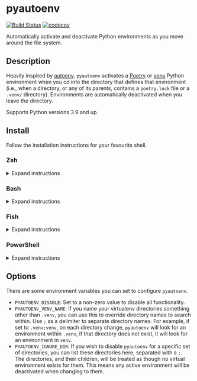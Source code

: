 # pyautoenv

[![Build Status](https://github.com/hsaunders1904/pyautoenv/actions/workflows/ci.yaml/badge.svg?branch=main)](https://github.com/hsaunders1904/pyautoenv/actions/workflows/ci.yaml)
[![codecov](https://codecov.io/gh/hsaunders1904/pyautoenv/branch/main/graph/badge.svg?token=YABNBQOS1S)](https://codecov.io/gh/hsaunders1904/pyautoenv)

Automatically activate and deactivate Python environments
as you move around the file system.

## Description

Heavily inspired by [autoenv](https://github.com/hyperupcall/autoenv).
`pyautoenv` activates a
[Poetry](https://python-poetry.org/) or
[venv](https://docs.python.org/3/library/venv.html)
Python environment when you cd into the directory that defines that environment
(i.e., when a directory, or any of its parents,
contains a `poetry.lock` file or a `.venv/` directory).
Environments are automatically deactivated when you leave the directory.

Supports Python versions 3.9 and up.

## Install

Follow the installation instructions for your favourite shell.

### Zsh

<details>
<summary>Expand instructions</summary>

If you're using [oh-my-zsh](https://ohmyz.sh/),
clone this repo into `~/.oh-my-zsh/plugins` or `${ZSH_CUSTOM}/plugins`.
Then add `pyautoenv` to the list of enabled plugins in your `.zshrc`:

```zsh
plugins=(
    pyautoenv
)
```

If you're not using `oh-my-zsh`, `source` the `pyautoenv.plugin.zsh` script.

```zsh
source pyauotenv.plugin.zsh
```

Add this to your `.zshrc` to activate the application permanently.

</details>

### Bash

<details>
<summary>Expand instructions</summary>

To enable the application in bash, source the bash script.

```bash
source <path to pyauotenv>/pyautoenv.bash
```

Add this to your `.bashrc` to activate the application permanently.

Note that this script will clobber the `cd` command.

</details>

### Fish

<details>
<summary>Expand instructions</summary>

To enable the application in fish-shell, source the fish script.

```fish
source <path to pyauotenv>/pyautoenv.fish
```

Add this to your `config.fish` file to activate the application permanently.

</details>

### PowerShell

<details>
<summary>Expand instructions</summary>

To enable the application in PowerShell, dot the `.ps1` file.

```pwsh
. <path to pyauotenv>\PyAutoEnv.ps1
```

Add this to your profile to activate the application permanently.

Note that this application hooks into and re-aliases `cd`.
Therefore `pyautoenv` does not support the use of `Set-Location`.

</details>

## Options

There are some environment variables you can set to configure `pyautoenv`.

- `PYAUTOENV_DISABLE`: Set to a non-zero value to disable all functionality.
- `PYAUTOENV_VENV_NAME`:
  If you name your virtualenv directories something other than `.venv`,
  you can use this to override directory names to search within.
  Use `;` as a delimiter to separate directory names.
  For example, if set to `.venv;venv`, on each directory change,
  `pyautoenv` will look for an environment within `.venv`,
  if that directory does not exist, it will look for an environment in `venv`.
- `PYAUTOENV_IGNORE_DIR`:
  If you wish to disable `pyautoenv` for a specific set of directories,
  you can list these directories here,
  separated with a `;`.
  The directories, and their children,
  will be treated as though no virtual environment exists for them.
  This means any active environment will be deactivated when changing to them.
